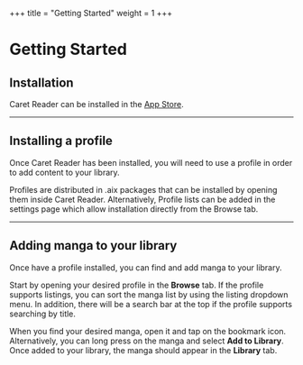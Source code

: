 +++
title = "Getting Started"
weight = 1
+++

# Getting Started

## Installation

Caret Reader can be installed in the [App Store](https://apps.apple.com/app/apple-store/id6478599490?pt=126939243&ct=official-website&mt=8).

---

## Installing a profile

Once Caret Reader has been installed, you will need to use a profile in order to add content to your library.

Profiles are distributed in .aix packages that can be installed by opening them inside Caret Reader. Alternatively, Profile lists can be added in the settings page which allow installation directly from the Browse tab.

<!-- To find public profile lists, we recommend checking the [Telegram Channel](https://t.me/CaretReader). -->

---

## Adding manga to your library

Once have a profile installed, you can find and add manga to your library.

Start by opening your desired profile in the **Browse** tab. If the profile supports listings, you can sort the manga list by using the listing dropdown menu. In addition, there will be a search bar at the top if the profile supports searching by title.

When you find your desired manga, open it and tap on the bookmark icon. Alternatively, you can long press on the manga and select **Add to Library**. Once added to your library, the manga should appear in the **Library** tab.
